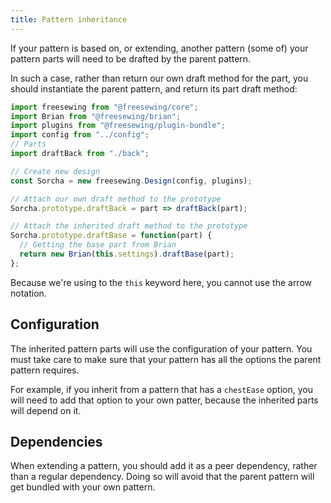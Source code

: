 ```yaml
---
title: Pattern inheritance
---
```


If your pattern is based on, or extending, another pattern (some of) your
pattern parts will need to be drafted by the parent pattern.

In such a case, rather than return our own draft method for the part, you 
should instantiate the parent pattern, and return its part draft method:

```js
import freesewing from "@freesewing/core";
import Brian from "@freesewing/brian";
import plugins from "@freesewing/plugin-bundle";
import config from "../config";
// Parts
import draftBack from "./back";

// Create new design
const Sorcha = new freesewing.Design(config, plugins);

// Attach our own draft method to the prototype
Sorcha.prototype.draftBack = part => draftBack(part);

// Attach the inherited draft method to the prototype
Sorcha.prototype.draftBase = function(part) {
  // Getting the base part from Brian
  return new Brian(this.settings).draftBase(part);
};
```

<Warning>

Because we're using to the `this` keyword here, you cannot use the arrow notation.

</Warning>

## Configuration

The inherited pattern parts will use the configuration of your pattern.
You must take care to make sure that
your pattern has all the options the parent pattern requires.

For example, if you inherit from a pattern that has a `chestEase` option, you will
need to add that option to your own patter, because the inherited parts will depend on it.

## Dependencies

When extending a pattern, you should add it as a peer dependency, rather than a regular dependency.
Doing so will avoid that the parent pattern will get bundled with your own pattern.

